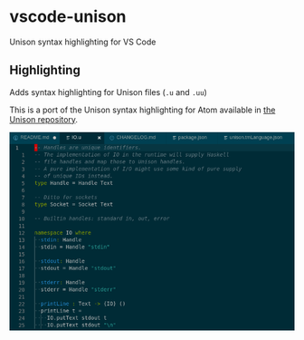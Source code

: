 # vscode-unison

Unison syntax highlighting for VS Code

## Highlighting

Adds syntax highlighting for Unison files (`.u` and `.uu`)

This is a port of the Unison syntax highlighting for Atom available in
[the Unison repository](https://github.com/unisonweb/unison/tree/master/editor-support).

![Screenshot](/images/screenshot.png)

